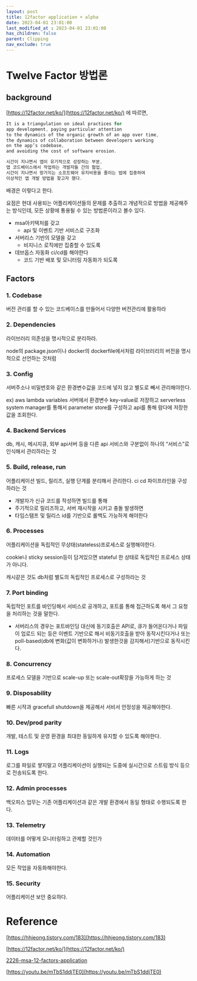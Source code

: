 ```yaml
---
layout: post
title: 12factor application + alpha
date: 2023-04-01 23:01:00
last_modified_at : 2023-04-01 23:01:00
has_children: false
parent: Clipping
nav_exclude: true
---
```


# Twelve Factor 방법론

## background

[https://12factor.net/ko/](https://12factor.net/ko/) 에 따르면, 

```java
It is a triangulation on ideal practices for 
app development, paying particular attention 
to the dynamics of the organic growth of an app over time,
the dynamics of collaboration between developers working 
on the app’s codebase, 
and avoiding the cost of software erosion.

시간이 지나면서 앱이 유기적으로 성장하는 부분, 
앱 코드베이스에서 작업하는 개발자들 간의 협업, 
시간이 지나면서 망가지는 소프트웨어 유지비용을 줄이는 법에 집중하여 
이상적인 앱 개발 방법을 찾고자 했다.
```

배경은 이렇다고 한다. 

요점은 현대 사용되는 어플리케이션들의 문제를 추출하고 개념적으로 방법을 제공해주는 방식인데, 모든 상황에 통용될 수 있는 방법론이라고 볼수 있다.

- msa아키텍처를 갖고
    - api 및 이벤트 기반 서비스로 구조화
- 서버리스 기반의 모델을 갖고
    - 비지니스 로직에만 집중할 수 있도록
- 데브옵스 자동화 ci/cd를 해야한다
    - 코드 기반 배포 및 모니터링 자동화가 되도록

## Factors

### 1. **Codebase**

버전 관리를 할 수 있는 코드베이스를 만들어서 다양한 버전관리에 활용하라

### 2. Dependencies

라이브러리 의존성을 명시적으로 분리하라.

node의 package.json이나 docker의 dockerfile에서처럼 라이브러리의 버전을 명시적으로 선언하는 것처럼

### 3. Config

서버주소나 비밀번호와 같은 환경변수값을 코드에 넣지 않고 별도로 빼서 관리해야한다.

ex) aws lambda variables 서버에서 환경변수 key-value로 저장하고 serverless system manager를 통해서 parameter store를 구성하고 api를 통해 람다에 저장한 값을 조회한다.

### 4. Backend Services

db, 캐시, 메시지큐, 외부 api서버 등을 다른 api 서비스와 구분없이 하나의 “서비스”로 인식해서 관리하라는 것

### 5. Build, release, run

어플리케이션 빌드, 릴리즈, 실행 단계를 분리해서 관리한다. ci cd 파이프라인을 구성하라는 것

- 개발자가 신규 코드를 작성하면 빌드를 통해
- 주기적으로 릴리즈하고, 서버 재시작을 시키고 충돌 발생하면
- 타임스탬프 및 릴리스 id를 기반으로 롤백도 가능하게 해야한다

### 6. Processes

어플리케이션을 독립적인 무상태(stateless)프로세스로 실행해야한다.

cookie나 sticky session등이 담겨있으면 stateful 한 상태로 독립적인 프로세스 상태가 아니다.

캐시같은 것도 db처럼 별도의 독립적인 프로세스로 구성하라는 것

### 7. Port binding

독립적인 포트를 바인딩해서 서비스로 공개하고, 포트를 통해 접근하도록 해서 그 요청을 처리하는 것을 말한다.

- 서버리스의 경우는 포트바인딩 대신에 동기호출은 API로, 큐가 들어온다거나 파일이 업로드 되는 등은 이벤트 기반으로 해서 비동기호출을 받아 동작시킨다거나 또는 poll-based(db에 변화(값이 변화하거나) 발생한것을 감지해서)기반으로 동작시킨다.

### 8. Concurrency

프로세스 모델을 기반으로 scale-up 또는 scale-out확장을 가능하게 하는 것

### 9. Disposability

빠른 시작과 gracefull shutdown을 제공해서 서비서 안정성을 제공해야한다.

### 10. Dev/prod parity

개발, 테스트 및 운영 환경을 최대한 동일하게 유지할 수 있도록 해야한다.

### 11. Logs

로그를 파일로 쌓지말고 어플리케이션이 실행되는 도중에 실시간으로 스트림 방식 등으로 전송되도록 한다.

### 12. Admin processes

백오피스 업무는 기존 어플리케이션과 같은 개발 환경에서 동일 형태로 수행되도록 한다.

### 13. Telemetry

데이터를 어떻게 모니터링하고 관제할 것인가

### 14. Automation

모든 작업을 자동화해야한다.

### 15. Security

어플리케이션 보안 중요하다. 

# Reference

[https://hhjeong.tistory.com/183](https://hhjeong.tistory.com/183)

[https://12factor.net/ko/](https://12factor.net/ko/)

[2226-msa-12-factors-application](https://sarc.io/index.php/cloud/2226-msa-12-factors-application)

[https://youtu.be/mTbS1ddjTE0](https://youtu.be/mTbS1ddjTE0)